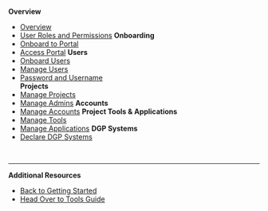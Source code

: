 **Overview**
  - [Overview](ship-hats-portal-overview)
  - [User Roles and Permissions](user-roles-and-permissions)
**Onboarding**  
  - [Onboard to Portal](onboarding-to-portal)
  - [Access Portal](access-ship-hats-portal)
**Users**
  - [Onboard Users](onboarding-users)
  - [Manage Users](manage-users)
  - [Password and Username](password-and-username)  
**Projects**
  - [Manage Projects](manage-projects)
  - [Manage Admins](manage-admins)
**Accounts**  
  - [Manage Accounts](manage-account)
**Project Tools & Applications**
  - [Manage Tools](manage-tools)
  - [Manage Applications](manage-applications)
**DGP Systems**
  - [Declare DGP Systems](declare-dgp-systems)  

&nbsp;

---
**Additional Resources**
  - [Back to Getting Started](https://docs.developer.tech.gov.sg/docs/ship-hats-getting-started-guide/#/) 
  - [Head Over to Tools Guide](https://docs.developer.tech.gov.sg/docs/ship-hats-tools-guide/#/tools-overview) 
<!--
- **Additional Resources**
  - [Back to Getting Started](https://docs.developer.tech.gov.sg/docs/ship-hats-getting-started-guide/#/) 
  - [Head Over to Tools Guide](https://docs.developer.tech.gov.sg/docs/ship-hats-tools-guide/#/tools-overview) 
- **Option 2**
  - [Overview](ship-hats-portal-overview)
  - [User Roles and Permissions](user-roles-and-permissions)
  - [Onboard to Portal](onboarding-to-portal)
  - [Access Portal](access-ship-hats-portal)
  - [Onboard Users](onboarding-users)
  - [Manage Projects](manage-projects)
  - [Manage Admins](manage-admins)
  - [Manage Tools](manage-tools)
  - [Manage Applications](manage-applications)
  - [Declare DGP Systems](declare-dgp-systems) 
  - [Manage Users](manage-users)
  - [Password and Username](password-and-username)      
  - [Manage Accounts](manage-account)
-->